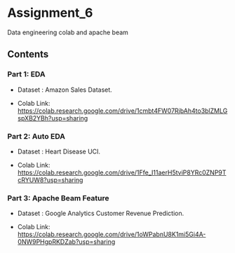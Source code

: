 # Assignment_6

Data engineering colab and apache beam

## Contents

### Part 1: EDA
- Dataset : Amazon Sales Dataset.

- Colab Link: https://colab.research.google.com/drive/1cmbt4FW07RjbAh4to3blZMLGspXB2YBh?usp=sharing

### Part 2: Auto EDA
- Dataset : Heart Disease UCI.

- Colab Link: https://colab.research.google.com/drive/1Ffe_I11aerH5tviP8YRc0ZNP9TcRYUW8?usp=sharing

 ### Part 3: Apache Beam Feature
- Dataset : Google Analytics Customer Revenue Prediction.

- Colab Link: https://colab.research.google.com/drive/1oWPabnU8K1mi5Gi4A-0NW9PHgpRKDZab?usp=sharing

